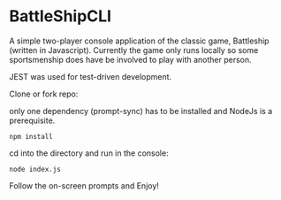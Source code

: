 # BattleShipCLI
A simple two-player console application of the classic game, Battleship (written in Javascript). Currently the game only runs locally so some sportsmenship does have be involved to play with another person.

JEST was used for test-driven development.

Clone or fork repo:

only one dependency (prompt-sync) has to be installed and NodeJs is a prerequisite.

`npm install`

cd into the directory and run in the console:

`node index.js`

Follow the on-screen prompts and Enjoy!